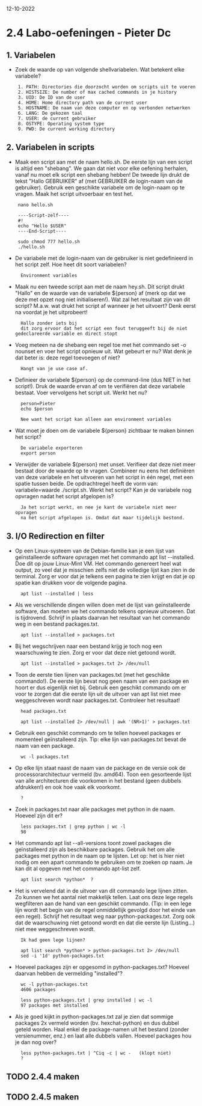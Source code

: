 12-10-2022

# 2.4 Labo-oefeningen - Pieter Dc

## 1. Variabelen

 - Zoek de waarde op van volgende shellvariabelen. Wat betekent elke variabele? 
        
        1. PATH: Directories die doorzocht worden om scripts uit te voeren
        2. HISTSIZE: De number of max cached commands in je history
        3. UID: De ID van de user
        4. HOME: Home directory path van de current user
        5. HOSTNAME: De naam van deze computer en op verbonden netwerken
        6. LANG: De gekozen taal 
        7. USER: de current gebruiker
        8. OSTYPE: Operating system type
        9. PWD: De current working directory

## 2. Variabelen in scripts

 - Maak een script aan met de naam hello.sh. De eerste lijn van een script is altijd een "shebang". We gaan dat niet voor elke oefening herhalen, vanaf nu moet elk script een shebang hebben! De tweede lijn drukt de tekst "Hallo GEBRUIKER" af (met GEBRUIKER de login-naam van de gebruiker). Gebruik een geschikte variabele om de login-naam op te vragen. Maak het script uitvoerbaar en test het.

        nano hello.sh

        ----Script-zelf----
        #!
        echo "Hello $USER"
        ----End-Script----

        sudo chmod 777 hello.sh
        ./hello.sh

- De variabele met de login-naam van de gebruiker is niet gedefinieerd in het script zelf. Hoe heet dit soort variabelen?

        Environment variables

- Maak nu een tweede script aan met de naam hey.sh. Dit script drukt "Hallo" en de waarde van de variabele ${person} af (merk op dat we deze met opzet nog niet initialiseren!). Wat zal het resultaat zijn van dit script? M.a.w. wat drukt het script af wanneer je het uitvoert? Denk eerst na voordat je het uitprobeert!

        Hallo zonder iets bij
        dit zorg ervoor dat het script een fout teruggeeft bij de niet gedeclareerde variable en direct stopt

- Voeg meteen na de shebang een regel toe met het commando set -o nounset en voer het script opnieuw uit. Wat gebeurt er nu? Wat denk je dat beter is: deze regel toevoegen of niet?

        Hangt van je use case af.

- Definieer de variabele ${person} op de command-line (dus NIET in het script!). Druk de waarde ervan af om te verifiëren dat deze variabele bestaat. Voer vervolgens het script uit. Werkt het nu?

        person=Pieter
        echo $person

        Nee want het script kan alleen aan environment variables

- Wat moet je doen om de variabele ${person} zichtbaar te maken binnen het script?

        De variabele exporteren
        export person

- Verwijder de variabele ${person} met unset. Verifieer dat deze niet meer bestaat door de waarde op te vragen. Combineer nu eens het definiëren van deze variabele en het uitvoeren van het script in één regel, met een spatie tussen beide. De opdrachtregel heeft de vorm van: variabele=waarde ./script.sh. Werkt het script? Kan je de variabele nog opvragen nadat het script afgelopen is?

        Ja het script werkt, en nee je kant de variabele niet meer opvragen
        na het script afgelopen is. Omdat dat maar tijdelijk bestond.



## 3. I/O Redirection en filter

- Op een Linux-systeem van de Debian-familie kan je een lijst van geïnstalleerde software opvragen met het commando apt list --installed. Doe dit op jouw Linux-Mint VM. Het commando genereert heel wat output, zo veel dat je misschien zelfs niet de volledige lijst kan zien in de terminal. Zorg er voor dat je telkens een pagina te zien krijgt en dat je op spatie kan drukken voor de volgende pagina.
    
        apt list --installed | less

- Als we verschillende dingen willen doen met de lijst van geïnstalleerde software, dan moeten we het commando telkens opnieuw uitvoeren. Dat is tijdrovend. Schrijf in plaats daarvan het resultaat van het commando weg in een bestand packages.txt.

        apt list --installed > packages.txt

- Bij het wegschrijven naar een bestand krijg je toch nog een waarschuwing te zien. Zorg er voor dat deze niet getoond wordt.
    
        apt list --installed > packages.txt 2> /dev/null

- Toon de eerste tien lijnen van packages.txt (met het geschikte commando!). De eerste lijn bevat nog geen naam van een package en hoort er dus eigenlijk niet bij. Gebruik een geschikt commando om er voor te zorgen dat die eerste lijn uit de uitvoer van apt list niet mee weggeschreven wordt naar packages.txt. Controleer het resultaat!

        head packages.txt

        apt list --installed 2> /dev/null | awk '(NR>1)' > packages.txt 

- Gebruik een geschikt commando om te tellen hoeveel packages er momenteel geïnstalleerd zijn. Tip: elke lijn van packages.txt bevat de naam van een package.

        wc -l packages.txt

- Op elke lijn staat naast de naam van de package en de versie ook de processorarchitectuur vermeld (bv. amd64). Toon een gesorteerde lijst van alle architecturen die voorkomen in het bestand (geen dubbels afdrukken!) en ook hoe vaak elk voorkomt.

        ?

- Zoek in packages.txt naar alle packages met python in de naam. Hoeveel zijn dit er?
        
        less packages.txt | grep python | wc -l
        98

- Het commando apt list --all-versions toont zowel packages die geïnstalleerd zijn als beschikbare packages. Gebruik het om alle packages met python in de naam op te lijsten. Let op: het is hier niet nodig om een apart commando te gebruiken om te zoeken op naam. Je kan dit al opgeven met het commando apt-list zelf.

        apt list search *python*  ?


- Het is vervelend dat in de uitvoer van dit commando lege lijnen zitten. Zo kunnen we het aantal niet makkelijk tellen. Laat ons deze lege regels wegfilteren aan de hand van een geschikt commando. (Tip: in een lege lijn wordt het begin van de regel onmiddellijk gevolgd door het einde van een regel). Schrijf het resultaat weg naar python-packages.txt. Zorg ook dat de waarschuwing niet getoond wordt en dat die eerste lijn (Listing...) niet mee weggeschreven wordt.

        Ik had geen lege lijnen?

        apt list search *python* > python-packages.txt 2> /dev/null
        sed -i '1d' python-packages.txt

- Hoeveel packages zijn er opgesomd in python-packages.txt? Hoeveel daarvan hebben de vermelding "installed"?

        wc -l python-packages.txt
        4606 packages

        less python-packages.txt | grep installed | wc -l
        97 packages met installed

- Als je goed kijkt in python-packages.txt zal je zien dat sommige packages 2x vermeld worden (bv. hexchat-python) en dus dubbel geteld worden. Haal enkel de package-namen uit het bestand (zonder versienummer, enz.) en laat alle dubbels vallen. Hoeveel packages hou je dan nog over?

        less python-packages.txt | ^Ciq -c | wc -   (klopt niet)
        ?

## TODO 2.4.4 maken
## TODO 2.4.5 maken
